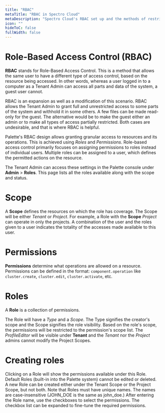 ```yaml
---
title: "RBAC"
metaTitle: "RBAC in Spectro Cloud"
metaDescription: "Spectro Cloud's RBAC set up and the methods of restricting or allowing access"
icon: ""
hideToC: false
fullWidth: false
---
```


# Role-Based Access Control (RBAC)

**RBAC** stands for Role-Based Access Control. This is a method that allows the same user to have a different type of access control, based on the resource being accessed. In other words, whereas a user logged in to a computer as a Tenant Admin can access all parts and data of the system, a guest user cannot. 

RBAC is an expansion as well as a modification of this scenario. RBAC allows the Tenant Admin to grant full and unrestricted access to some parts of the system and withhold it in some others. A few files can be made read-only for the guest. The alternative would be to make the guest either an admin or to make all types of access partially restricted. Both cases are undesirable, and that is where RBAC is helpful.

Palette's RBAC design allows granting granular access to resources and its operations. This is achieved using *Roles* and *Permissions*. Role-based access control primarily focuses on assigning permissions to roles instead of individual users. Multiple roles can be assigned to a user, which defines the permitted actions on the resource.

The Tenant Admin can access these settings in the Palette console under **Admin** > **Roles**. This page lists all the roles available along with the scope and status.
# Scope

A **Scope** defines the resources on which the role has coverage. The Scope will be either *Tenant* or *Project*. For example, a Role with the **Scope** *Project* can operate in only the projects. A combination of the user and the roles given to a user indicates the totality of the accesses made available to this user.

# Permissions

**Permissions** determine what operations are allowed on a resource. Permissions can be defined in the format: `component.operation` like `cluster.create`, `cluster.edit`, `cluster.activate`, etc.

# Roles

A **Role** is a collection of permissions.

The Role will have a *Type* and a *Scope*. The Type signifies the creator's scope and the Scope signifies the role visibility. Based on the role's scope, the permissions will be restricted to the permission's scope list. The *ProfileEditor* will be visible under **Tenant** and the *Tenant* nor the *Project* admins cannot modify the Project Scopes.

# Creating roles

Clicking on a Role will show the permissions available under this Role. Default Roles (built-in into the Palette system) cannot be edited or deleted. A new Role can be created either under the Tenant Scope or the Project Scope, but not both. Note that Roles must have unique names. The names are case-insensitive (JOHN_DOE is the same as john_doe.) After entering the Role name, use the checkboxes to select the permissions. The checkbox list can be expanded to fine-tune the required permissions.

